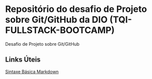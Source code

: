 # Repositório do desafio de Projeto sobre Git/GitHub da DIO (TQI-FULLSTACK-BOOTCAMP)
Desafio de Projeto sobre Git/GitHub


## Links Úteis
[Sintaxe Básica Markdown](https://www.markdownguide.org/basic-syntax/)
